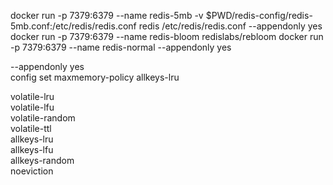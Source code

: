 docker run -p 7379:6379 --name redis-5mb -v $PWD/redis-config/redis-5mb.conf:/etc/redis/redis.conf redis /etc/redis/redis.conf --appendonly yes  
docker run -p 7379:6379 --name redis-bloom redislabs/rebloom
docker run -p 7379:6379 --name redis-normal --appendonly yes  


--appendonly yes  
config set maxmemory-policy allkeys-lru

volatile-lru  
volatile-lfu  
volatile-random  
volatile-ttl  
allkeys-lru  
allkeys-lfu  
allkeys-random  
noeviction
